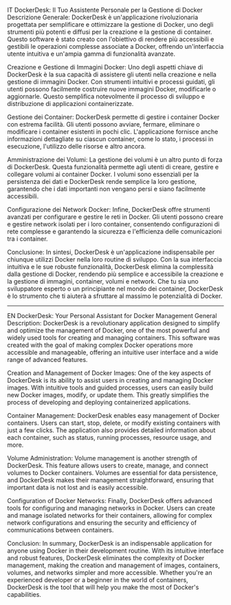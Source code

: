 IT
DockerDesk: Il Tuo Assistente Personale per la Gestione di Docker
Descrizione Generale: DockerDesk è un'applicazione rivoluzionaria progettata per semplificare e ottimizzare la gestione di Docker, uno degli strumenti più potenti e diffusi per la creazione e la gestione di container. Questo software è stato creato con l'obiettivo di rendere più accessibili e gestibili le operazioni complesse associate a Docker, offrendo un'interfaccia utente intuitiva e un'ampia gamma di funzionalità avanzate.

Creazione e Gestione di Immagini Docker: Uno degli aspetti chiave di DockerDesk è la sua capacità di assistere gli utenti nella creazione e nella gestione di immagini Docker. Con strumenti intuitivi e processi guidati, gli utenti possono facilmente costruire nuove immagini Docker, modificarle o aggiornarle. Questo semplifica notevolmente il processo di sviluppo e distribuzione di applicazioni containerizzate.

Gestione dei Container: DockerDesk permette di gestire i container Docker con estrema facilità. Gli utenti possono avviare, fermare, eliminare o modificare i container esistenti in pochi clic. L'applicazione fornisce anche informazioni dettagliate su ciascun container, come lo stato, i processi in esecuzione, l'utilizzo delle risorse e altro ancora.

Amministrazione dei Volumi: La gestione dei volumi è un altro punto di forza di DockerDesk. Questa funzionalità permette agli utenti di creare, gestire e collegare volumi ai container Docker. I volumi sono essenziali per la persistenza dei dati e DockerDesk rende semplice la loro gestione, garantendo che i dati importanti non vengano persi e siano facilmente accessibili.

Configurazione dei Network Docker: Infine, DockerDesk offre strumenti avanzati per configurare e gestire le reti in Docker. Gli utenti possono creare e gestire network isolati per i loro container, consentendo configurazioni di rete complesse e garantendo la sicurezza e l'efficienza delle comunicazioni tra i container.

Conclusione: In sintesi, DockerDesk è un'applicazione indispensabile per chiunque utilizzi Docker nella loro routine di sviluppo. Con la sua interfaccia intuitiva e le sue robuste funzionalità, DockerDesk elimina la complessità dalla gestione di Docker, rendendo più semplice e accessibile la creazione e la gestione di immagini, container, volumi e network. Che tu sia uno sviluppatore esperto o un principiante nel mondo dei container, DockerDesk è lo strumento che ti aiuterà a sfruttare al massimo le potenzialità di Docker.


--------------------------------------------------------------------------------

EN
DockerDesk: Your Personal Assistant for Docker Management
General Description: DockerDesk is a revolutionary application designed to simplify and optimize the management of Docker, one of the most powerful and widely used tools for creating and managing containers. This software was created with the goal of making complex Docker operations more accessible and manageable, offering an intuitive user interface and a wide range of advanced features.

Creation and Management of Docker Images: One of the key aspects of DockerDesk is its ability to assist users in creating and managing Docker images. With intuitive tools and guided processes, users can easily build new Docker images, modify, or update them. This greatly simplifies the process of developing and deploying containerized applications.

Container Management: DockerDesk enables easy management of Docker containers. Users can start, stop, delete, or modify existing containers with just a few clicks. The application also provides detailed information about each container, such as status, running processes, resource usage, and more.

Volume Administration: Volume management is another strength of DockerDesk. This feature allows users to create, manage, and connect volumes to Docker containers. Volumes are essential for data persistence, and DockerDesk makes their management straightforward, ensuring that important data is not lost and is easily accessible.

Configuration of Docker Networks: Finally, DockerDesk offers advanced tools for configuring and managing networks in Docker. Users can create and manage isolated networks for their containers, allowing for complex network configurations and ensuring the security and efficiency of communications between containers.

Conclusion: In summary, DockerDesk is an indispensable application for anyone using Docker in their development routine. With its intuitive interface and robust features, DockerDesk eliminates the complexity of Docker management, making the creation and management of images, containers, volumes, and networks simpler and more accessible. Whether you're an experienced developer or a beginner in the world of containers, DockerDesk is the tool that will help you make the most of Docker's capabilities.
